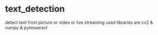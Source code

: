 # text_detection
detect text from picture or video or live streaming
used libraries are cv2 & numpy & pytesseract
